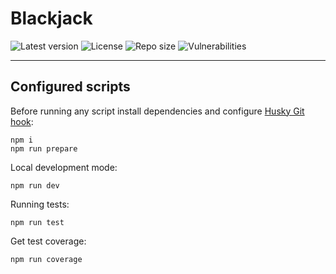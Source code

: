 # Blackjack

![Latest version](https://img.shields.io/github/package-json/v/LucasHazardous/OpenSourceCasino?color=FFCF40&style=flat-square) ![License](https://img.shields.io/github/license/LucasHazardous/OpenSourceCasino?color=36D399&style=flat-square) ![Repo size](https://img.shields.io/github/repo-size/LucasHazardous/OpenSourceCasino?color=6184D8&style=flat-square) ![Vulnerabilities](https://img.shields.io/snyk/vulnerabilities/github/LucasHazardous/OpenSourceCasino?color=F87272&style=flat-square)

---

## Configured scripts

Before running any script install dependencies and configure [Husky Git hook](https://typicode.github.io/husky/#/):

```
npm i
npm run prepare
```

Local development mode:

```
npm run dev
```

Running tests:

```
npm run test
```

Get test coverage:

```
npm run coverage
```
